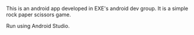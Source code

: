 This is an android app developed in EXE's android dev group.  It is a simple rock paper scissors game.

Run using Android Studio.
